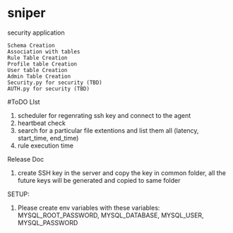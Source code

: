 # sniper
security application

```
Schema Creation
Association with tables
Rule Table Creation
Profile table Creation
User table Creation
Admin Table Creation
Security.py for security (TBD)
AUTH.py for security (TBD)
```

#ToDO LIst
1. scheduler for regenrating ssh key and connect to the agent
2. heartbeat check
3. search for a particular file extentions and list them all (latency, start_time, end_time)
4. rule execution time


Release Doc
1. create SSH key in the server and copy the key in common folder, all the future keys will be generated and copied to same folder


SETUP:
1. Please create env variables with these variables: MYSQL_ROOT_PASSWORD, MYSQL_DATABASE, MYSQL_USER, MYSQL_PASSWORD
